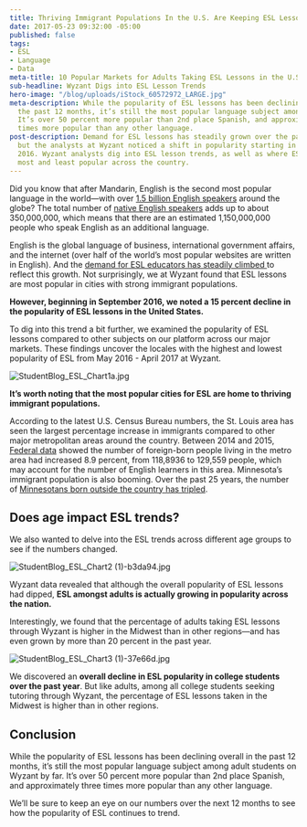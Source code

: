 ```yaml
---
title: Thriving Immigrant Populations In the U.S. Are Keeping ESL Lessons Alive
date: 2017-05-23 09:32:00 -05:00
published: false
tags:
- ESL
- Language
- Data
meta-title: 10 Popular Markets for Adults Taking ESL Lessons in the U.S.
sub-headline: Wyzant Digs into ESL Lesson Trends
hero-image: "/blog/uploads/iStock_60572972_LARGE.jpg"
meta-description: While the popularity of ESL lessons has been declining overall in
  the past 12 months, it’s still the most popular language subject among adult students.
  It’s over 50 percent more popular than 2nd place Spanish, and approximately three
  times more popular than any other language.
post-description: Demand for ESL lessons has steadily grown over the past decade,
  but the analysts at Wyzant noticed a shift in popularity starting in the fall of
  2016. Wyzant analysts dig into ESL lesson trends, as well as where ESL lessons are
  most and least popular across the country.
---
```


Did you know that after Mandarin, English is the second most popular language in the world—with over [1.5 billion English speakers](https://blog.esl-languages.com/blog/learn-languages/english/english-language-global-number-one/) around the globe? The total number of [native English speakers](https://en.wikipedia.org/wiki/List_of_countries_by_English-speaking_population) adds up to about 350,000,000, which means that there are an estimated 1,150,000,000 people who speak English as an additional language.

English is the global language of business, international government affairs, and the internet (over half of the world’s most popular websites are written in English). And the [demand for ESL educators has steadily climbed ](https://www.thoughtco.com/high-esl-job-market-demand-4088711)to reflect this growth. Not surprisingly, we at Wyzant found that ESL lessons are most popular in cities with strong immigrant populations.

**However, beginning in September 2016, we noted a 15 percent decline in the popularity of ESL lessons in the United States.**

To dig into this trend a bit further, we examined the popularity of ESL lessons compared to other subjects on our platform across our major markets. These findings uncover the locales with the highest and lowest popularity of ESL from May 2016 - April 2017 at Wyzant.

![StudentBlog_ESL_Chart1a.jpg](/blog/uploads/StudentBlog_ESL_Chart1a.jpg)

**It’s worth noting that the most popular cities for ESL are home to thriving immigrant populations.**

According to the latest U.S. Census Bureau numbers, the St. Louis area has seen the largest percentage increase in immigrants compared to other major metropolitan areas around the country. Between 2014 and 2015, [Federal data](http://www.kmov.com/story/33158944/st-louis-leads-nation-in-growing-immigrant-population) showed the number of foreign-born people living in the metro area had increased 8.9 percent, from 118,8936 to 129,559 people, which may account for the number of English learners in this area. Minnesota’s immigrant population is also booming. Over the past 25 years, the number of [Minnesotans born outside the country has tripled](https://www.minnpost.com/new-americans/2015/10/who-are-minnesota-s-new-americans-heres-what-data-tell-us).

## Does age impact ESL trends?

We also wanted to delve into the ESL trends across different age groups to see if the numbers changed.

![StudentBlog_ESL_Chart2 (1)-b3da94.jpg](/blog/uploads/StudentBlog_ESL_Chart2%20(1)-b3da94.jpg)

Wyzant data revealed that although the overall popularity of ESL lessons had dipped, **ESL amongst adults is actually growing in popularity across the nation.**

Interestingly, we found that the percentage of adults taking ESL lessons through Wyzant is higher in the Midwest than in other regions—and has even grown by more than 20 percent in the past year.

![StudentBlog_ESL_Chart3 (1)-37e66d.jpg](/blog/uploads/StudentBlog_ESL_Chart3%20(1)-37e66d.jpg)

We discovered an **overall decline in ESL popularity in college students over the past year**. But like adults, among all college students seeking tutoring through Wyzant, the percentage of ESL lessons taken in the Midwest is higher than in other regions.

## Conclusion

While the popularity of ESL lessons has been declining overall in the past 12 months, it’s still the most popular language subject among adult students on Wyzant by far. It’s over 50 percent more popular than 2nd place Spanish, and approximately three times more popular than any other language.

We’ll be sure to keep an eye on our numbers over the next 12 months to see how the popularity of ESL continues to trend.